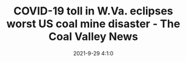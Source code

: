---
"title": "COVID-19 toll in W.Va. eclipses worst US coal mine disaster - The Coal Valley News"
"date": "2021-9-29 4:1:0"
"feed_name": "GOOGLENEWSMINING"
"feed_website": "https://news.google.com/search?q=mining%2Bincident&hl=en-US&gl=US&ceid=US:en"
"feed_rss": "https://news.google.com/rss/search?q=mining%2Bincident&hl=en-US&gl=US&ceid=US:en"
"link": "https://www.coalvalleynews.com/news/covid-19-toll-in-w-va-eclipses-worst-us-coal-mine-disaster/article_ba1b0a95-73a5-5dca-9ac9-00a05ac6777d.html"
"source": "{'href': 'https://www.coalvalleynews.com', 'title': 'The Coal Valley News'}"
"file": "_posts/2021-1-1-08c4a94e3664951ebb86b8454fc5abe73bf7caf6.md"
"accident": "0"
"drilling": "0"
"dead": "0"
"injured": "0"
"arrested": "0"
"where": "unknown site"
"causes": "unknown"
"place": "unknown place"
---
